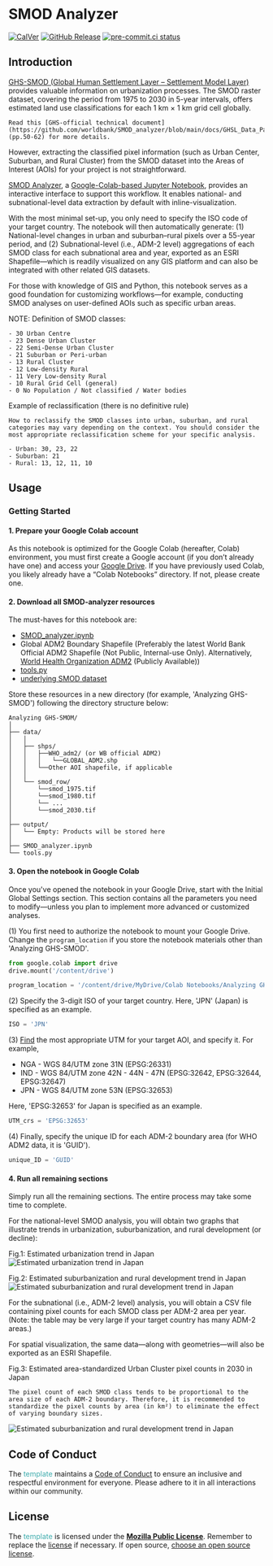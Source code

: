 # SMOD Analyzer

[![CalVer](https://img.shields.io/badge/calver-YY.0M.MICRO-22bfda.svg)](https://calver.org)
[![GitHub Release](https://img.shields.io/github/v/release/worldbank/template)](https://github.com/worldbank/template/releases)
[![pre-commit.ci status](https://results.pre-commit.ci/badge/github/worldbank/template/main.svg)](https://results.pre-commit.ci/latest/github/worldbank/template/main)

## Introduction
[GHS-SMOD (Global Human Settlement Layer – Settlement Model Layer)](https://human-settlement.emergency.copernicus.eu/download.php?ds=smod) provides valuable information on urbanization processes. The SMOD raster dataset, covering the period from 1975 to 2030 in 5-year intervals, offers estimated land use classifications for each 1 km × 1 km grid cell globally.

```{margin} ✨ For the details of GHS-SMOD
Read this [GHS-official technical document](https://github.com/worldbank/SMOD_analyzer/blob/main/docs/GHSL_Data_Package_2023.pdf) (pp.50-62) for more details.
```


However, extracting the classified pixel information (such as Urban Center, Suburban, and Rural Cluster) from the SMOD dataset into the Areas of Interest (AOIs) for your project is not straightforward.

[SMOD Analyzer](https://github.com/worldbank/SMOD_analyzer/blob/main/notebooks/SMOD_analyzer.ipynb), a [Google-Colab-based Jupyter Notebook](https://colab.google/), provides an interactive interface to support this workflow. It enables national- and subnational-level data extraction by default with inline-visualization.

With the most minimal set-up, you only need to specify the ISO code of your target country. The notebook will then automatically generate: (1) National-level changes in urban and suburban–rural pixels over a 55-year period, and (2) Subnational-level (i.e., ADM-2 level) aggregations of each SMOD class for each subnational area and year, exported as an ESRI Shapefile—which is readily visualized on any GIS platform and can also be integrated with other related GIS datasets.

For those with knowledge of GIS and Python, this notebook serves as a good foundation for customizing workflows—for example, conducting SMOD analyses on user-defined AOIs such as specific urban areas.


NOTE: Definition of SMOD classes:
```
- 30 Urban Centre
- 23 Dense Urban Cluster
- 22 Semi-Dense Urban Cluster
- 21 Suburban or Peri-urban
- 13 Rural Cluster
- 12 Low-density Rural
- 11 Very Low-density Rural
- 10 Rural Grid Cell (general)
- 0 No Population / Not classified / Water bodies
```

Example of reclassification (there is no definitive rule)
```{margin} ✨ Reclassification of SMOD classes
How to reclassify the SMOD classes into urban, suburban, and rural categories may vary depending on the context. You should consider the most appropriate reclassification scheme for your specific analysis.
```
```
- Urban: 30, 23, 22
- Suburban: 21
- Rural: 13, 12, 11, 10
```

## Usage

### Getting Started
#### 1. **Prepare your Google Colab account**
As this notebook is optimized for the Google Colab (hereafter, Colab) environment, you must first create a Google account (if you don’t already have one) and access your [Google Drive](https://drive.google.com/drive/my-drive).
If you have previously used Colab, you likely already have a “Colab Notebooks” directory. If not, please create one.

#### 2. **Download all SMOD-analyzer resources**
The must-haves for this notebook are:
- [SMOD_analyzer.ipynb](https://github.com/worldbank/SMOD_analyzer/blob/main/notebooks/SMOD_analyzer.ipynb)
- Global ADM2 Boundary Shapefile (Preferably the latest World Bank Official ADM2 Shapefile (Not Public, Internal-use Only). Alternatively, [World Health Organization ADM2](https://gis-who.hub.arcgis.com/pages/detailedboundary) (Publicly Available))
- [tools.py](https://github.com/worldbank/SMOD_analyzer/blob/main/src/tools.py)
- [underlying SMOD dataset](https://github.com/worldbank/SMOD_analyzer/tree/main/data/smod_raw)


Store these resources in a new directory (for example, 'Analyzing GHS-SMOD') following the directory structure below:
```
Analyzing GHS-SMOM/
│
├── data/
│   │
│   ├── shps/
│   │   ├──WHO_adm2/ (or WB official ADM2)
│   │   │   └──GLOBAL_ADM2.shp
│   │   └──Other AOI shapefile, if applicable
│   │
│   └── smod_row/
│       └──smod_1975.tif
│       └──smod_1980.tif
│       └── ...
│       └──smod_2030.tif
│
├── output/
│   └── Empty: Products will be stored here
│
├── SMOD_analyzer.ipynb
└── tools.py
```

#### 3. **Open the notebook in Google Colab**

Once you've opened the notebook in your Google Drive, start with the Initial Global Settings section. This section contains all the parameters you need to modify—unless you plan to implement more advanced or customized analyses.

(1) You first need to authorize the notebook to mount your Google Drive. Change the `program_location` if you store the notebook materials other than 'Analyzing GHS-SMOD'.

```python
from google.colab import drive
drive.mount('/content/drive')

program_location = '/content/drive/MyDrive/Colab Notebooks/Analyzing GHS-SMOD'
```

(2) Specify the 3-digit ISO of your target country. Here, 'JPN' (Japan) is specified as an example.
```python
ISO = 'JPN'
```

(3) [Find](https://epsg.io/) the most appropriate UTM for your target AOI, and specify it. For example,

- NGA - WGS 84/UTM zone 31N (EPSG:26331)
- IND - WGS 84/UTM zone 42N - 44N - 47N (EPSG:32642, EPSG:32644, EPSG:32647)
- JPN - WGS 84/UTM zone 53N (EPSG:32653)

Here, 'EPSG:32653' for Japan is specified as an example.
```python
UTM_crs = 'EPSG:32653'
```

(4) Finally, specify the unique ID for each ADM-2 boundary area (for WHO ADM2 data, it is 'GUID').
```python
unique_ID = 'GUID'
```

#### 4. **Run all remaining sections**
Simply run all the remaining sections. The entire process may take some time to complete.

For the national-level SMOD analysis, you will obtain two graphs that illustrate trends in urbanization, suburbanization, and rural development (or decline):

Fig.1: Estimated urbanization trend in Japan
![Estimated urbanization trend in Japan](/docs/images/JPN_SMOD_national__urban.png)

Fig.2: Estimated suburbanization and rural development trend in Japan
![Estimated suburbanization and rural development trend in Japan](/docs/images/JPN_SMOD_national__suburb_rural.png)


For the subnational (i.e., ADM-2 level) analysis, you will obtain a CSV file containing pixel counts for each SMOD class per ADM-2 area per year.
(Note: the table may be very large if your target country has many ADM-2 areas.)

For spatial visualization, the same data—along with geometries—will also be exported as an ESRI Shapefile.

Fig.3: Estimated area-standardized Urban Cluster pixel counts in 2030 in Japan
```{margin} ✨ Data handling note
The pixel count of each SMOD class tends to be proportional to the area size of each ADM-2 boundary. Therefore, it is recommended to standardize the pixel counts by area (in km²) to eliminate the effect of varying boundary sizes.
```
![Estimated suburbanization and rural development trend in Japan](/docs/images/JAPAN_TEST.png)



## Code of Conduct

The <span style="color:#3EACAD">template</span> maintains a [Code of Conduct](docs/CODE_OF_CONDUCT.md) to ensure an inclusive and respectful environment for everyone. Please adhere to it in all interactions within our community.

## License

The <span style="color:#3EACAD">template</span> is licensed under the [**Mozilla Public License**](https://www.mozilla.org/en-US/MPL). Remember to replace the [license](LICENSE) if necessary. If open source, [choose an open source license](https://choosealicense.com).
